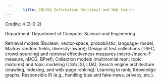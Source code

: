 ```yaml
---
        title: COL764 Information Retrieval and Web Search
---
```

Credits: 4 (3-0-2)

Department: Department of Computer Science and Engineering

Retrieval models (Boolean, vector-space, probabilistic, language- model, Markov random fields, diversity-aware); Design of test collections (TREC, crowd-sourcing) and retrieval effectiveness measures (micro-/macro-F measure, nDCG, BPref); Collection models (multinomial repr.; topic mixtures) and topic modeling (LSA/LSI, LDA); Search engine architecture (crawling, indexing, and web-page ranking); Learning to rank; Knowledge graphs; Responsible IR (e.g., handling bias and fake-news, privacy, etc.).